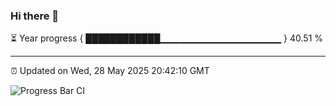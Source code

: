 ### Hi there 👋

⏳ Year progress { ████████████▁▁▁▁▁▁▁▁▁▁▁▁▁▁▁▁▁▁ } 40.51 %

---

⏰ Updated on Wed, 28 May 2025 20:42:10 GMT

![Progress Bar CI](https://github.com/IshwaranRudhara/GIT-ACTION/workflows/Progress%20Bar%20CI/badge.svg)
